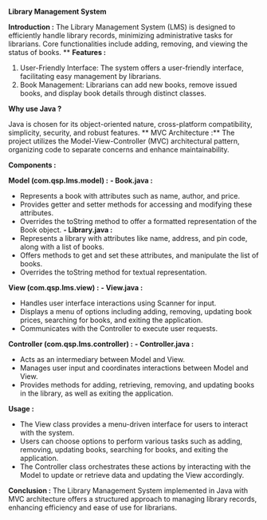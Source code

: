 **Library Management System**

**Introduction :**
The Library Management System (LMS) is designed to efficiently handle library records, minimizing administrative tasks for librarians. Core functionalities include adding, removing, and viewing the status of books.
**
**Features :**
1. User-Friendly Interface: The system offers a user-friendly interface, facilitating easy management by librarians.
2. Book Management: Librarians can add new books, remove issued books, and display book details through distinct classes.

**Why use Java ?**

Java is chosen for its object-oriented nature, cross-platform compatibility, simplicity, security, and robust features.
**
MVC Architecture :**
The project utilizes the Model-View-Controller (MVC) architectural pattern, organizing code to separate concerns and enhance maintainability.

**Components :**

**Model (com.qsp.lms.model) :**
**- Book.java :**
  - Represents a book with attributes such as name, author, and price.
  - Provides getter and setter methods for accessing and modifying these attributes.
  - Overrides the toString method to offer a formatted representation of the Book object.
**- Library.java :**
  - Represents a library with attributes like name, address, and pin code, along with a list of books.
  - Offers methods to get and set these attributes, and manipulate the list of books.
  - Overrides the toString method for textual representation.

**View (com.qsp.lms.view) :**
**- View.java :**
  - Handles user interface interactions using Scanner for input.
  - Displays a menu of options including adding, removing, updating book prices, searching for books, and exiting the application.
  - Communicates with the Controller to execute user requests.

**Controller (com.qsp.lms.controller) :**
**- Controller.java :**
  - Acts as an intermediary between Model and View.
  - Manages user input and coordinates interactions between Model and View.
  - Provides methods for adding, retrieving, removing, and updating books in the library, as well as exiting the application.

**Usage :**
- The View class provides a menu-driven interface for users to interact with the system.
- Users can choose options to perform various tasks such as adding, removing, updating books, searching for books, and exiting the application.
- The Controller class orchestrates these actions by interacting with the Model to update or retrieve data and updating the View accordingly.

**Conclusion :**
The Library Management System implemented in Java with MVC architecture offers a structured approach to managing library records, enhancing efficiency and ease of use for librarians.
